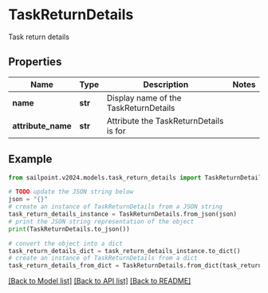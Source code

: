 # TaskReturnDetails

Task return details

## Properties

Name | Type | Description | Notes
------------ | ------------- | ------------- | -------------
**name** | **str** | Display name of the TaskReturnDetails | 
**attribute_name** | **str** | Attribute the TaskReturnDetails is for | 

## Example

```python
from sailpoint.v2024.models.task_return_details import TaskReturnDetails

# TODO update the JSON string below
json = "{}"
# create an instance of TaskReturnDetails from a JSON string
task_return_details_instance = TaskReturnDetails.from_json(json)
# print the JSON string representation of the object
print(TaskReturnDetails.to_json())

# convert the object into a dict
task_return_details_dict = task_return_details_instance.to_dict()
# create an instance of TaskReturnDetails from a dict
task_return_details_from_dict = TaskReturnDetails.from_dict(task_return_details_dict)
```
[[Back to Model list]](../README.md#documentation-for-models) [[Back to API list]](../README.md#documentation-for-api-endpoints) [[Back to README]](../README.md)


